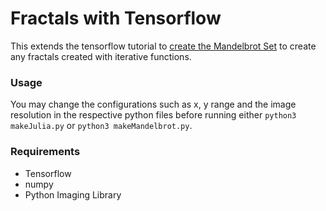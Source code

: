 # Fractals with Tensorflow

This extends the tensorflow tutorial to [create the Mandelbrot Set](https://www.tensorflow.org/tutorials/mandelbrot) to create any fractals created with iterative functions.

### Usage
You may change the configurations such as x, y range and the image resolution in the respective python files before running either `python3 makeJulia.py` or `python3 makeMandelbrot.py`.

### Requirements
* Tensorflow
* numpy
* Python Imaging Library
